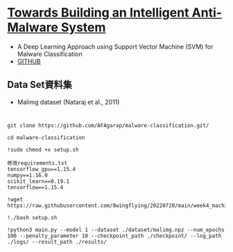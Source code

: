 # [Towards Building an Intelligent Anti-Malware System](https://arxiv.org/abs/1801.00318)
- A Deep Learning Approach using Support Vector Machine (SVM) for Malware Classification
- [GITHUB]()

## Data Set資料集
- Malimg dataset (Nataraj et al., 2011) 


#
```
git clone https://github.com/AFAgarap/malware-classification.git/

cd malware-classification

!sudo chmod +x setup.sh

修改requirements.txt
tensorflow_gpu==1.15.4
numpy==1.16.0
scikit_learn==0.19.1
tensorflow==1.15.4

!wget https://raw.githubusercontent.com/8wingflying/20220720/main/week4_machineLearning/MLSecurity/requirements.txt

!./bash setup.sh
```

```
!python3 main.py --model 1 --dataset ./dataset/malimg.npz --num_epochs 100 --penalty_parameter 10 --checkpoint_path ./checkpoint/ --log_path ./logs/ --result_path ./results/
```
